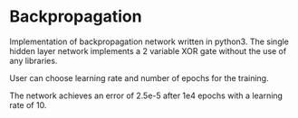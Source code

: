 # Backpropagation 
Implementation of backpropagation network written in python3. The single hidden layer network implements a 2 variable XOR gate without the use of any libraries.

User can choose learning rate and number of epochs for the training.

The network achieves an error of 2.5e-5 after 1e4 epochs with a learning rate of 10.
